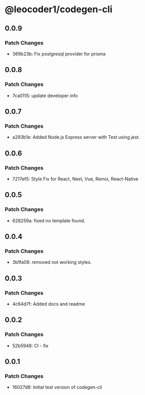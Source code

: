 # @leocoder1/codegen-cli

## 0.0.9

### Patch Changes

- 369b23b: Fix postgresql provider for prisma

## 0.0.8

### Patch Changes

- 7ca0115: update developer info

## 0.0.7

### Patch Changes

- a293b1e: Added Node.js Express server with Test using jest.

## 0.0.6

### Patch Changes

- 7217ef5: Style Fix for React, Next, Vue, Remix, React-Native

## 0.0.5

### Patch Changes

- 628259a: fixed no template found.

## 0.0.4

### Patch Changes

- 3b1fa08: removed not working styles.

## 0.0.3

### Patch Changes

- 4c64d7f: Added docs and readme

## 0.0.2

### Patch Changes

- 52b5948: CI - fix

## 0.0.1

### Patch Changes

- 16027d8: Initial test version of codegen-cli
